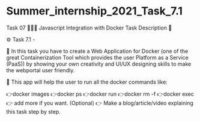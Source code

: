 # Summer_internship_2021_Task_7.1


Task 07 👨🏻‍💻
Javascript Integration with Docker
Task Description 📄

⚙️ Task 7.1 -

📌 In this task you have to create a Web Application for Docker (one of the great Containerization Tool which provides the user Platform as a Service (PaaS)) by showing your own creativity and UI/UX designing skills to make the webportal user friendly.

📌 This app will help the user to run all the docker commands like:
 
  👉docker images
  👉docker ps
  👉docker run
  👉docker rm -f
  👉docker exec
 👉 add more if you want.  (Optional) 
👉 Make a blog/article/video explaining this task step by step. 
